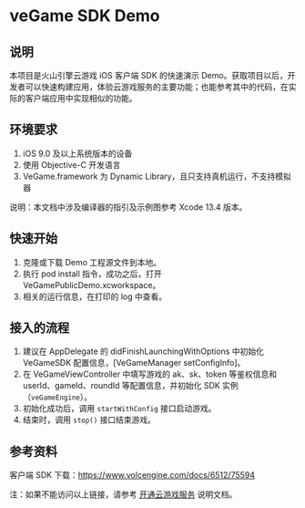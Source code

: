 ﻿# veGame SDK Demo

## 说明

本项目是火山引擎云游戏 iOS 客户端 SDK 的快速演示 Demo。获取项目以后，开发者可以快速构建应用，体验云游戏服务的主要功能；也能参考其中的代码，在实际的客户端应用中实现相似的功能。

## 环境要求
1. iOS 9.0 及以上系统版本的设备
2. 使用 Objective-C 开发语言
3. VeGame.framework 为 Dynamic Library，且只支持真机运行，不支持模拟器

说明：本文档中涉及编译器的指引及示例图参考 Xcode 13.4 版本。

## 快速开始

1. 克隆或下载 Demo 工程源文件到本地。
2. 执行 pod install 指令，成功之后，打开 VeGamePublicDemo.xcworkspace。
3. 相关的运行信息，在打印的 log 中查看。

## 接入的流程

1. 建议在 AppDelegate 的 didFinishLaunchingWithOptions 中初始化 VeGameSDK 配置信息，[VeGameManager setConfigInfo]。
1. 在 VeGameViewController 中填写游戏的 ak、sk、token 等鉴权信息和 userId、gameId、roundId 等配置信息，并初始化 SDK 实例（`veGameEngine`）。
2. 初始化成功后，调用 `startWithConfig` 接口启动游戏。
3. 结束时，调用 `stop()` 接口结束游戏。

## 参考资料

客户端 SDK 下载：https://www.volcengine.com/docs/6512/75594

注：如果不能访问以上链接，请参考 [开通云游戏服务](https://www.volcengine.com/docs/6512/75577) 说明文档。
